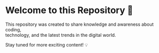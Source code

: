 # Welcome to this Repository 🚀  

This repository was created to share knowledge and awareness about coding,  
technology, and the latest trends in the digital world.  

Stay tuned for more exciting content! 💡  
